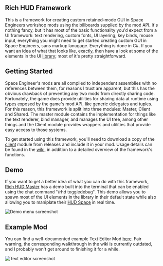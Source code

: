## Rich HUD Framework
This is a framework for creating custom retained-mode GUI in Space Engineers workshop mods using the billboards supplied by the mod API. It's nothing fancy, but it has most of the basic functionality you'd expect from a UI framework: text rendering, custom fonts, UI layering, key binds, mouse input, everything you might need to get started creating custom GUI in Space Engineers, sans markup lanugage. Everything is done in C#. If you want an idea of what that looks like, exactly, then have a look at some of the elements in the UI [library](https://github.com/ZachHembree/RichHudFramework.Client/blob/master/Shared/UI/HUD/HudElements/ClickableHudElements/Buttons/BorderedButton.cs); most of it's pretty straightforward.

## Getting Started 
Space Engineer's mods are all compiled to independent assemblies with no references between them, for reasons I trust are apparent, but this has the obvious drawback of preventing any two mods from directly sharing code. Fortunately, the game does provide utilities for sharing data at runtime using types exposed by the game's mod API, like generic delegates and tuples. For this reason, this framework is split into three modules: Master, Client and Shared. The master module contains the implementation for things like the text renderer, bind manager, and manages the UI tree, among other things and the Client module provides wrappers and utilities that provide easy access to those systems.

To get started using this framework, you'll need to download a copy of the [client](https://github.com/ZachHembree/RichHudFramework.Client/releases) module from releases and include it in your mod. Usage details can be found in the [wiki](https://github.com/ZachHembree/RichHudFramework.Client/wiki), in addition to a detailed overview of the framework's functions.

## Demo
If you want to get a better idea of what you can do with this framework, [Rich HUD Master](https://steamcommunity.com/workshop/filedetails/?id=1965654081) has a demo built into the terminal that can be enabled using the chat command "/rhd toggledebug". This demo allows you to spawn most of the UI elements in the library in their default state while also allowing you to maniplate their [HUD Space](https://github.com/ZachHembree/RichHudFramework.Client/wiki/HUD-Spaces) in real time. 

![Demo menu screenshot](https://steamuserimages-a.akamaihd.net/ugc/1722038154210428899/17BC5D4D245402D3E642B36672DC840D1B7207D3/)

## Example Mod
You can find a well-documented example Text Editor Mod [here](https://github.com/ZachHembree/TextEditorExample). Fair warning, the corresponding walkthrough in the wiki is currently outdated, and I probably won't get around to finishing it for a while.

![Text editor screenshot](https://user-images.githubusercontent.com/6527038/117976888-3ffe4d80-b2fe-11eb-82f2-17c690fec3c5.png)
